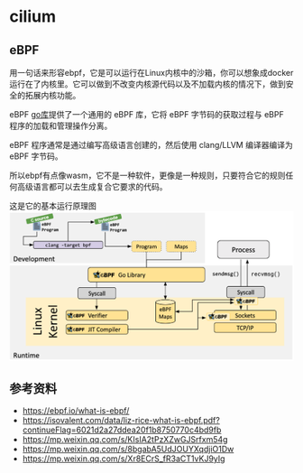 # cilium

## eBPF
用一句话来形容ebpf，它是可以运行在Linux内核中的沙箱，你可以想象成docker运行在了内核里。它可以做到不改变内核源代码以及不加载内核的情况下，做到安全的拓展内核功能。

eBPF [go库](https://github.com/cilium/ebpf)提供了一个通用的 eBPF 库，它将 eBPF 字节码的获取过程与 eBPF 程序的加载和管理操作分离。 

eBPF 程序通常是通过编写高级语言创建的，然后使用 clang/LLVM 编译器编译为 eBPF 字节码。

所以ebpf有点像wasm，它不是一种软件，更像是一种规则，只要符合它的规则任何高级语言都可以去生成复合它要求的代码。

这是它的基本运行原理图
![](./ebpf1.png)
## 参考资料
- https://ebpf.io/what-is-ebpf/
- https://isovalent.com/data/liz-rice-what-is-ebpf.pdf?continueFlag=6021d2a27ddea20f1b8750770c4bd9fb
- https://mp.weixin.qq.com/s/KIsIA2tPzXZwGJSrfxm54g
- https://mp.weixin.qq.com/s/8bgabA5UdJOUYXqdjiO1Dw
- https://mp.weixin.qq.com/s/Xr8ECrS_fR3aCT1vKJ9yIg
